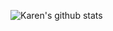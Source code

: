 <!-- https://github.com/anuraghazra/github-readme-stats -->
![Karen's github stats](https://github-readme-stats.vercel.app/api?username=karenetheridge&count_private=true&show_icons=true)

<!--
**karenetheridge/karenetheridge** is a ✨ _special_ ✨ repository because its `README.md` (this file) appears on your GitHub profile.

### Hi there 👋

Here are some ideas to get you started:

- 🔭 I’m currently working on ...
- 🌱 I’m currently learning ...
- 👯 I’m looking to collaborate on ...
- 🤔 I’m looking for help with ...
- 💬 Ask me about ...
- 📫 How to reach me: ...
- 😄 Pronouns: ...
- ⚡ Fun fact: ...
-->
